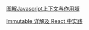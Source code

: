 [图解Javascript上下文与作用域](http://blog.rainy.im/2015/07/04/scope-chain-and-prototype-chain-in-js/)  

[Immutable 详解及 React 中实践](https://github.com/camsong/blog/issues/3)

